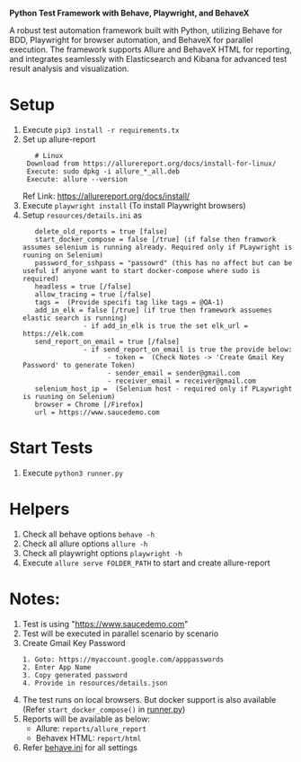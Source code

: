 
**Python Test Framework with Behave, Playwright, and BehaveX**

A robust test automation framework built with Python, utilizing Behave for BDD, Playwright for browser automation, and BehaveX for parallel execution. The framework supports Allure and BehaveX HTML for reporting, and integrates seamlessly with Elasticsearch and Kibana for advanced test result analysis and visualization.

# Setup
1. Execute `pip3 install -r requirements.tx`
2. Set up allure-report
   ```
      # Linux
    Download from https://allurereport.org/docs/install-for-linux/
    Execute: sudo dpkg -i allure_*_all.deb
    Execute: allure --version
   ```
   Ref Link: https://allurereport.org/docs/install/
3. Execute `playwright install` (To install Playwright browsers)
4. Setup `resources/details.ini` as
   ```
      delete_old_reports = true [false]
      start_docker_compose = false [/true] (if false then framwork assumes selenium is running already. Required only if PLaywright is ruuning on Selenium)
      password_for_sshpass = "passowrd" (this has no affect but can be useful if anyone want to start docker-compose where sudo is required)
      headless = true [/false]
      allow_tracing = true [/false]
      tags =  (Provide specifi tag like tags = @QA-1)
      add_in_elk = false [/true] (if true then framework assuemes elastic search is running)
                  - if add_in_elk is true the set elk_url = https://elk.com
      send_report_on_email = true [/false]
                  - if send_report_on_email is true the provide below:
                        - token =  (Check Notes -> 'Create Gmail Key Password' to generate Token)
                        - sender_email = sender@gmail.com
                        - receiver_email = receiver@gmail.com
      selenium_host_ip =  (Selenium host - required only if PLaywright is ruuning on Selenium)
      browser = Chrome [/Firefox]
      url = https://www.saucedemo.com      
   ```

# Start Tests
1. Execute `python3 runner.py`


# Helpers
1. Check all behave options `behave -h`
2. Check all allure options `allure -h`
3. Check all playwright options `playwright -h`
4. Execute `allure serve FOLDER_PATH` to start and create allure-report

# Notes:
1. Test is using "https://www.saucedemo.com"
2. Test will be executed in parallel scenario by scenario
3. Create Gmail Key Password
   ```
   1. Goto: https://myaccount.google.com/apppasswords
   2. Enter App Name
   3. Copy generated password
   4. Provide in resources/details.json
   ```
4. The test runs on local browsers. But docker support is also available (Refer `start_docker_compose()` in [runner.py](runner.py))
5. Reports will be available as below:
     - Allure: `reports/allure_report`
     - Behavex HTML: `report/html`
6. Refer [behave.ini](behave.ini) for all settings
